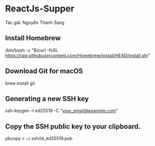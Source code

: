 # ReactJs-Supper
Tác giả: Nguyễn Thanh Sang
## Install Homebrew
/bin/bash -c "$(curl -fsSL https://raw.githubusercontent.com/Homebrew/install/HEAD/install.sh)"
## Download Git for macOS
brew install git
## Generating a new SSH key
ssh-keygen -t ed25519 -C "your_email@example.com"
## Copy the SSH public key to your clipboard.
pbcopy < ~/.ssh/id_ed25519.pub
